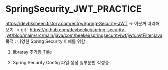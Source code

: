 # SpringSecurity_JWT_PRACTICE
https://devbksheen.tistory.com/entry/Spring-Security-JWT -> 이분꺼 따라해보기 
-> git : https://github.com/devbeekei/spring-security-jwt/blob/main/src/main/java/com/beekei/springsecurityjwt/jwt/JwtFilter.java
목적 : 다양한 Spring Security 이해를 위함 

1. libraray 추가함 
[Title](<init 0 0 0.pdf>)

2. Spring Security Config 파일 생성 일부분만 작성중 
